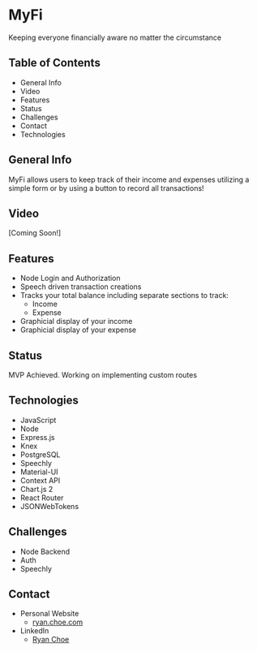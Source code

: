 # MyFi

Keeping everyone financially aware no matter the circumstance

## Table of Contents

- General Info
- Video
- Features
- Status
- Challenges
- Contact
- Technologies

## General Info

MyFi allows users to keep track of their income and expenses utilizing a simple form or by using a button to record all transactions!

## Video

[Coming Soon!]

## Features

- Node Login and Authorization
- Speech driven transaction creations
- Tracks your total balance including separate sections to track:
  - Income
  - Expense
- Graphicial display of your income
- Graphicial display of your expense

## Status

MVP Achieved. Working on implementing custom routes

## Technologies

- JavaScript
- Node
- Express.js
- Knex
- PostgreSQL
- Speechly
- Material-UI
- Context API
- Chart.js 2
- React Router
- JSONWebTokens

## Challenges

- Node Backend
- Auth
- Speechly

## Contact

- Personal Website
  - [ryan.choe.com](https://ryanachoe.com/)
- LinkedIn
  - [Ryan Choe](https://www.linkedin.com/in/ryanchoe1229/)
